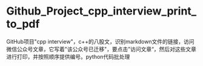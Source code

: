 # Github_Project_cpp_interview_print_to_pdf
GitHub项目"cpp interview"，c++的八股文，识别markdown文件的链接，访问微信公众号文章，它写着"该公众号已迁移"，要点击”访问文章“，然后对这些文章进行打印，并按照顺序提供编号。python代码批处理
